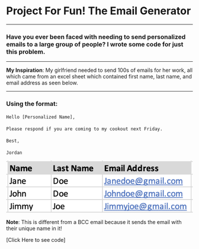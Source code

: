 # Project For Fun! The Email Generator
---
### Have you ever been faced with needing to send personalized emails to a large group of people? I wrote some code for just this problem. 
---
**My Inspiration**: My girlfriend needed to send 100s of emails for her work, all which came from an excel sheet which contained first name, last name, and email address as seen below.

---
### Using the format:
````
Hello [Personalized Name],

Please respond if you are coming to my cookout next Friday. 

Best,

Jordan
````


<img src="images/list.png?raw=true"/>

**Note**: This is different from a BCC email because it sends the email with their unique name in it!

[Click Here to see code]
